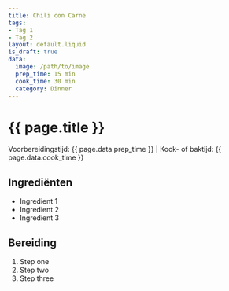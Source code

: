 ```yaml
---
title: Chili con Carne
tags:
- Tag 1
- Tag 2
layout: default.liquid
is_draft: true
data:
  image: /path/to/image
  prep_time: 15 min
  cook_time: 30 min
  category: Dinner
---
```

# {{ page.title }}

Voorbereidingstijd: {{ page.data.prep_time }} | Kook- of baktijd: {{ page.data.cook_time }}

## Ingrediënten
- Ingredient 1
- Ingredient 2
- Ingredient 3

## Bereiding
1. Step one
2. Step two
3. Step three
